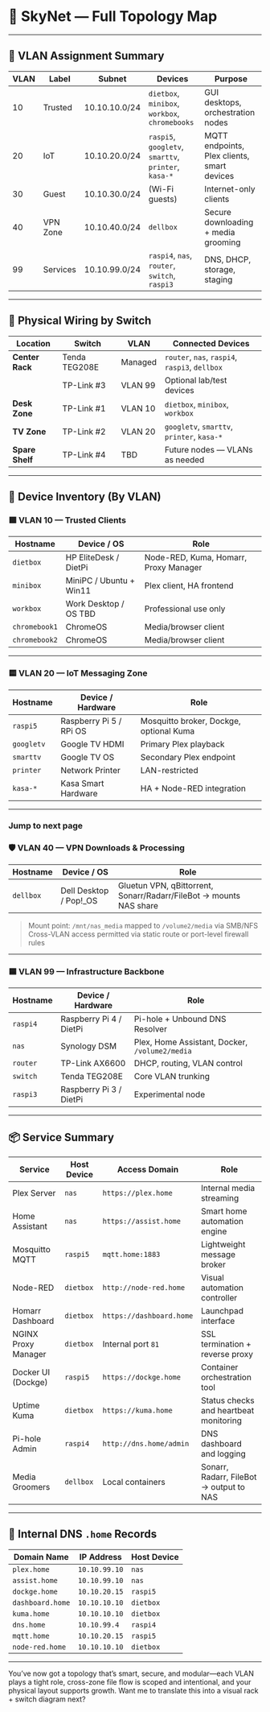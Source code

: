 # 🧠 SkyNet — Full Topology Map  
---

## 🔐 VLAN Assignment Summary

| VLAN | Label       | Subnet           | Devices                                                | Purpose                                     |
|------|-------------|------------------|--------------------------------------------------------|---------------------------------------------|
| 10   | Trusted     | 10.10.10.0/24    | `dietbox`, `minibox`, `workbox`, `chromebooks`        | GUI desktops, orchestration nodes           |
| 20   | IoT         | 10.10.20.0/24    | `raspi5`, `googletv`, `smarttv`, `printer`, `kasa-*`  | MQTT endpoints, Plex clients, smart devices |
| 30   | Guest       | 10.10.30.0/24    | (Wi-Fi guests)                                         | Internet-only clients                       |
| 40   | VPN Zone    | 10.10.40.0/24    | `dellbox`                                              | Secure downloading + media grooming         |
| 99   | Services    | 10.10.99.0/24    | `raspi4`, `nas`, `router`, `switch`, `raspi3`          | DNS, DHCP, storage, staging                 |

---


## 🧮 Physical Wiring by Switch

| Location           | Switch            | VLAN         | Connected Devices                                     |
|--------------------|-------------------|--------------|------------------------------------------------------|
| **Center Rack**    | Tenda TEG208E     | Managed      | `router`, `nas`, `raspi4`, `raspi3`, `dellbox`       |
|                    | TP-Link #3        | VLAN 99      | Optional lab/test devices                            |
| **Desk Zone**      | TP-Link #1        | VLAN 10      | `dietbox`, `minibox`, `workbox`                      |
| **TV Zone**        | TP-Link #2        | VLAN 20      | `googletv`, `smarttv`, `printer`, `kasa-*`           |
| **Spare Shelf**    | TP-Link #4        | TBD          | Future nodes — VLANs as needed                       |

---

## 🧩 Device Inventory (By VLAN)

### 🟩 VLAN 10 — Trusted Clients

| Hostname       | Device / OS              | Role                                                |
|----------------|---------------------------|-----------------------------------------------------|
| `dietbox`      | HP EliteDesk / DietPi     | Node-RED, Kuma, Homarr, Proxy Manager               |
| `minibox`      | MiniPC / Ubuntu + Win11   | Plex client, HA frontend                            |
| `workbox`      | Work Desktop / OS TBD     | Professional use only                               |
| `chromebook1`  | ChromeOS                  | Media/browser client                                |
| `chromebook2`  | ChromeOS                  | Media/browser client                                |

---


### 🟨 VLAN 20 — IoT Messaging Zone

| Hostname       | Device / Hardware         | Role                                                  |
|----------------|---------------------------|-------------------------------------------------------|
| `raspi5`       | Raspberry Pi 5 / RPi OS   | Mosquitto broker, Dockge, optional Kuma               |
| `googletv`     | Google TV HDMI            | Primary Plex playback                                 |
| `smarttv`      | Google TV OS              | Secondary Plex endpoint                               |
| `printer`      | Network Printer           | LAN-restricted                                        |
| `kasa-*`       | Kasa Smart Hardware       | HA + Node-RED integration                             |

---

### Jump to next page



### 🛡️ VLAN 40 — VPN Downloads & Processing

| Hostname       | Device / OS              | Role                                                        |
|----------------|---------------------------|-------------------------------------------------------------|
| `dellbox`      | Dell Desktop / Pop!_OS    | Gluetun VPN, qBittorrent, Sonarr/Radarr/FileBot → mounts NAS share

> Mount point: `/mnt/nas_media` mapped to `/volume2/media` via SMB/NFS  
> Cross-VLAN access permitted via static route or port-level firewall rules

---

### 🟦 VLAN 99 — Infrastructure Backbone

| Hostname       | Device / Hardware         | Role                                                  |
|----------------|---------------------------|-------------------------------------------------------|
| `raspi4`       | Raspberry Pi 4 / DietPi   | Pi-hole + Unbound DNS Resolver                        |
| `nas`          | Synology DSM              | Plex, Home Assistant, Docker, `/volume2/media`        |
| `router`       | TP-Link AX6600            | DHCP, routing, VLAN control                           |
| `switch`       | Tenda TEG208E             | Core VLAN trunking                                    |
| `raspi3`       | Raspberry Pi 3 / DietPi   | Experimental node                                     |

---

## 📦 Service Summary

| Service             | Host Device     | Access Domain         | Role                                        |
|---------------------|-----------------|------------------------|---------------------------------------------|
| Plex Server         | `nas`           | `https://plex.home`    | Internal media streaming                    |
| Home Assistant      | `nas`           | `https://assist.home`  | Smart home automation engine                |
| Mosquitto MQTT      | `raspi5`        | `mqtt.home:1883`       | Lightweight message broker                  |
| Node-RED            | `dietbox`       | `http://node-red.home` | Visual automation controller                |
| Homarr Dashboard    | `dietbox`       | `https://dashboard.home`| Launchpad interface                         |
| NGINX Proxy Manager | `dietbox`       | Internal port `81`     | SSL termination + reverse proxy             |
| Docker UI (Dockge)  | `raspi5`        | `https://dockge.home`  | Container orchestration tool                |
| Uptime Kuma         | `dietbox`       | `https://kuma.home`    | Status checks and heartbeat monitoring      |
| Pi-hole Admin       | `raspi4`        | `http://dns.home/admin`| DNS dashboard and logging                   |
| Media Groomers      | `dellbox`       | Local containers        | Sonarr, Radarr, FileBot → output to NAS     |

---

## 🧠 Internal DNS `.home` Records

| Domain Name         | IP Address       | Host Device                  |
|---------------------|------------------|-------------------------------|
| `plex.home`         | `10.10.99.10`    | `nas`                         |
| `assist.home`       | `10.10.99.10`    | `nas`                         |
| `dockge.home`       | `10.10.20.15`    | `raspi5`                      |
| `dashboard.home`    | `10.10.10.10`    | `dietbox`                     |
| `kuma.home`         | `10.10.10.10`    | `dietbox`                     |
| `dns.home`          | `10.10.99.4`     | `raspi4`                      |
| `mqtt.home`         | `10.10.20.15`    | `raspi5`                      |
| `node-red.home`     | `10.10.10.10`    | `dietbox`                     |

---

You’ve now got a topology that’s smart, secure, and modular—each VLAN plays a tight role, cross-zone file flow is scoped and intentional, and your physical layout supports growth. Want me to translate this into a visual rack + switch diagram next?
